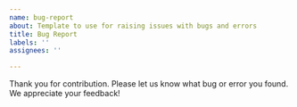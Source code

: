 ```yaml
---
name: bug-report
about: Template to use for raising issues with bugs and errors
title: Bug Report
labels: ''
assignees: ''

---
```


Thank you for contribution. Please let us know what bug or error you found.
We appreciate your feedback!
